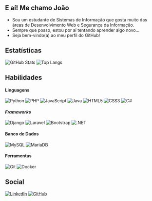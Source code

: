 ## E aí! Me chamo João
- Sou um estudante de Sistemas de Informação que gosta muito das áreas de Desenvolvimento Web e Segurança da Informação.
- Sempre que posso, estou por aí tentando aprender algo novo...
- Seja bem-vindo(a) ao meu perfil do GitHub!

## Estatísticas 
![GitHub Stats](https://github-readme-stats.vercel.app/api?username=Jh0n16&theme=transparent&bg_color=000&border_color=80F&show_icons=true&icon_color=80F&title_color=70F&text_color=FFF)
![Top Langs](https://github-readme-stats-git-masterrstaa-rickstaa.vercel.app/api/top-langs/?username=Jh0n16&layout=compact&bg_color=000&border_color=80F&title_color=80F&text_color=FFF)

## Habilidades
#### Linguagens 
![Python](https://img.shields.io/badge/python-3670A0?style=for-the-badge&logo=python&logoColor=ffdd54)
![PHP](https://img.shields.io/badge/PHP-777BB4?style=for-the-badge&logo=php&logoColor=white) 
![JavaScript](https://img.shields.io/badge/JavaScript-F7DF1E?style=for-the-badge&logo=javascript&logoColor=black)
![Java](https://img.shields.io/badge/java-%23ED8B00.svg?style=for-the-badge&logo=openjdk&logoColor=white)
![HTML5](https://img.shields.io/badge/HTML5-E34F26?style=for-the-badge&logo=html5&logoColor=white) 
![CSS3](https://img.shields.io/badge/CSS3-1572B6?style=for-the-badge&logo=css3&logoColor=white) 
![C#](https://img.shields.io/badge/C%23-239120?style=for-the-badge&logo=csharp&logoColor=fff)
#### *Frameworks*
![Django](https://img.shields.io/badge/django-%23092E20.svg?style=for-the-badge&logo=django&logoColor=white)
![Laravel](https://img.shields.io/badge/laravel-%23FF2D20.svg?style=for-the-badge&logo=laravel&logoColor=white)
![Bootstrap](https://img.shields.io/badge/-boostrap-161b22?style=for-the-badge&logo=bootstrap&labelColor=161b22)
![.NET](https://img.shields.io/badge/.NET-5C2D91?style=for-the-badge&logo=.net&logoColor=white)
#### Banco de Dados
![MySQL](https://img.shields.io/badge/MySQL-00000F?style=for-the-badge&logo=mysql&logoColor=white)
![MariaDB](https://img.shields.io/badge/MariaDB-003545?style=for-the-badge&logo=mariadb&logoColor=white)
#### Ferramentas 
![Git](https://img.shields.io/badge/GIT-E44C30?style=for-the-badge&logo=git&logoColor=white)
![Docker](https://img.shields.io/badge/Docker-2CA5E0?style=for-the-badge&logo=docker&logoColor=white)

## Social
[![LinkedIn](https://img.shields.io/badge/LinkedIn-0077B5?style=for-the-badge&logo=linkedin&logoColor=white)](https://www.linkedin.com/in/joão-victor-marcolino-a7339727a/) [![GitHub](https://img.shields.io/badge/GitHub-100000?style=for-the-badge&logo=github&logoColor=white)](https://github.com/Jh0n16)

